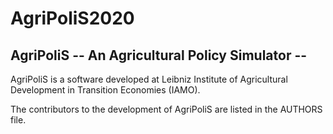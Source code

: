 # AgriPoliS2020

## AgriPoliS -- An Agricultural Policy Simulator -- 

AgriPoliS is a software developed at 
Leibniz Institute of Agricultural Development in Transition Economies (IAMO). 

The contributors to the development of AgriPoliS are listed in the AUTHORS file.
